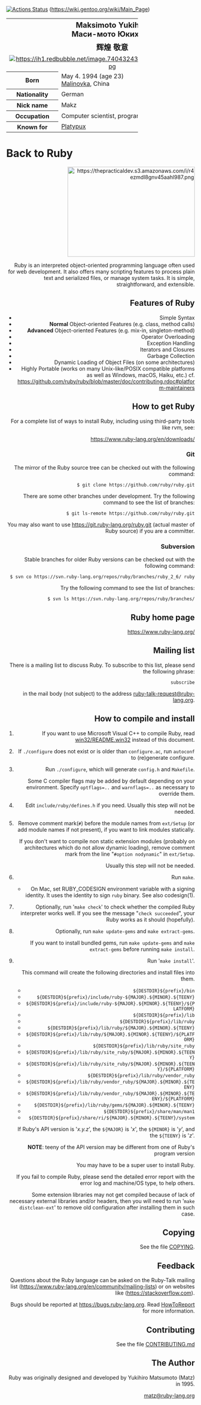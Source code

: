 [![Actions Status](https://www.iconfinder.com/icons/4691330/download/png/512)](https://stallman.org)
(https://wiki.gentoo.org/wiki/Main_Page)

<table class="infobox biography vcard" style="width:22em"><tbody><tr><th colspan="2" style="text-align:center;font-size:125%;font-weight:bold"><div class="fn" style="display:inline">Maksimoto Yukihiro<br>Маси-мото Юкихиро</div></th></tr><tr><td colspan="2" style="text-align:center;font-size:125%; font-weight:bold;"><div class="nickname">辉煌 敬意 
</div></td></tr><tr>

<td colspan="2" style="text-align:center">
<a href="" 
<class="image"><img alt="https://ih1.redbubble.net/image.74043243.5885/flat,800x800,075,f.jpg" src="https://ih1.redbubble.net/image.74043243.5885/flat,800x800,075,f.jpg" decoding="async" width="" height="" srcset="https://ih1.redbubble.net/image.74043243.5885/flat,800x800,075,f.jpg" data-file-width="500" data-file-height="680"></a>


</div></td></tr><tr><th scope="row">Born</th><td><span style="display:none"> (<span class="bday">1994-04-05</span>) </span>May 4. 1994<span class="noprint ForceAgeToShow"> (age&nbsp;23)</span><br><div style="display:inline" class="birthplace"><a href="https://pl.wikipedia.org/wiki/Malina_(ro%C5%9Blina)" title="Malinvoka">Malinovka</a>, China</div></td></tr><tr><th scope="row">Nationality</th><td class="category">German</td></tr><tr><th scope="row">Nick&nbsp;name</th><td class="nickname">Makz</td></tr><tr><th scope="row">Occupation</th><td class="role">Computer scientist, programmer, Student</td></tr><tr><th scope="row">Known&nbsp;for</th><td><a href="https://en.wikipedia.org/wiki/Platypux" title="Slackware Tux">Platypux</a></td></tr><tr></tr></tbody></table></td>






# Back to Ruby

<div style="text-align: right"><a href="https://thepracticaldev.s3.amazonaws.com/i/r4ezmdl8gnv45aahl987.png">
<class="image"><img alt="https://thepracticaldev.s3.amazonaws.com/i/r4ezmdl8gnv45aahl987.png" src="https://thepracticaldev.s3.amazonaws.com/i/r4ezmdl8gnv45aahl987.png" decoding="async" width="340" height="240" srcset="https://thepracticaldev.s3.amazonaws.com/i/r4ezmdl8gnv45aahl987.png" data-file-width="600" data-file-height="240"></a>


Ruby is an interpreted object-oriented programming language often
used for web development. It also offers many scripting features
to process plain text and serialized files, or manage system tasks.
It is simple, straightforward, and extensible.

## Features of Ruby

*   Simple Syntax
*   **Normal** Object-oriented Features (e.g. class, method calls)
*   **Advanced** Object-oriented Features (e.g. mix-in, singleton-method)
*   Operator Overloading
*   Exception Handling
*   Iterators and Closures
*   Garbage Collection
*   Dynamic Loading of Object Files (on some architectures)
*   Highly Portable (works on many Unix-like/POSIX compatible platforms as
    well as Windows, macOS, Haiku, etc.) cf.
    https://github.com/ruby/ruby/blob/master/doc/contributing.rdoc#platform-maintainers


## How to get Ruby

For a complete list of ways to install Ruby, including using third-party tools
like rvm, see:

https://www.ruby-lang.org/en/downloads/

### Git

The mirror of the Ruby source tree can be checked out with the following command:

    $ git clone https://github.com/ruby/ruby.git

There are some other branches under development. Try the following command
to see the list of branches:

    $ git ls-remote https://github.com/ruby/ruby.git

You may also want to use https://git.ruby-lang.org/ruby.git (actual master of Ruby source)
if you are a committer.

### Subversion

Stable branches for older Ruby versions can be checked out with the following command:

    $ svn co https://svn.ruby-lang.org/repos/ruby/branches/ruby_2_6/ ruby

Try the following command to see the list of branches:

    $ svn ls https://svn.ruby-lang.org/repos/ruby/branches/


## Ruby home page

https://www.ruby-lang.org/

## Mailing list

There is a mailing list to discuss Ruby. To subscribe to this list, please
send the following phrase:

    subscribe

in the mail body (not subject) to the address
[ruby-talk-request@ruby-lang.org](mailto:ruby-talk-request@ruby-lang.org?subject=Join%20Ruby%20Mailing%20List&body=subscribe).

## How to compile and install

1.  If you want to use Microsoft Visual C++ to compile Ruby, read
    [win32/README.win32](win32/README.win32) instead of this document.

2.  If `./configure` does not exist or is older than `configure.ac`, run
    `autoconf` to (re)generate configure.

3.  Run `./configure`, which will generate `config.h` and `Makefile`.

    Some C compiler flags may be added by default depending on your
    environment. Specify `optflags=..` and `warnflags=..` as necessary to
    override them.

4.  Edit `include/ruby/defines.h` if you need. Usually this step will not be needed.

5.  Remove comment mark(`#`) before the module names from `ext/Setup` (or add
    module names if not present), if you want to link modules statically.

    If you don't want to compile non static extension modules (probably on
    architectures which do not allow dynamic loading), remove comment mark
    from the line "`#option nodynamic`" in `ext/Setup`.

    Usually this step will not be needed.

6.  Run `make`.

    * On Mac, set RUBY\_CODESIGN environment variable with a signing identity.
      It uses the identity to sign `ruby` binary. See also codesign(1).

7.  Optionally, run '`make check`' to check whether the compiled Ruby
    interpreter works well. If you see the message "`check succeeded`", your
    Ruby works as it should (hopefully).

8.  Optionally, run `make update-gems` and `make extract-gems`.

    If you want to install bundled gems, run `make update-gems` and
    `make extract-gems` before running `make install`.

9.  Run '`make install`'.

    This command will create the following directories and install files into
    them.

    *   `${DESTDIR}${prefix}/bin`
    *   `${DESTDIR}${prefix}/include/ruby-${MAJOR}.${MINOR}.${TEENY}`
    *   `${DESTDIR}${prefix}/include/ruby-${MAJOR}.${MINOR}.${TEENY}/${PLATFORM}`
    *   `${DESTDIR}${prefix}/lib`
    *   `${DESTDIR}${prefix}/lib/ruby`
    *   `${DESTDIR}${prefix}/lib/ruby/${MAJOR}.${MINOR}.${TEENY}`
    *   `${DESTDIR}${prefix}/lib/ruby/${MAJOR}.${MINOR}.${TEENY}/${PLATFORM}`
    *   `${DESTDIR}${prefix}/lib/ruby/site_ruby`
    *   `${DESTDIR}${prefix}/lib/ruby/site_ruby/${MAJOR}.${MINOR}.${TEENY}`
    *   `${DESTDIR}${prefix}/lib/ruby/site_ruby/${MAJOR}.${MINOR}.${TEENY}/${PLATFORM}`
    *   `${DESTDIR}${prefix}/lib/ruby/vendor_ruby`
    *   `${DESTDIR}${prefix}/lib/ruby/vendor_ruby/${MAJOR}.${MINOR}.${TEENY}`
    *   `${DESTDIR}${prefix}/lib/ruby/vendor_ruby/${MAJOR}.${MINOR}.${TEENY}/${PLATFORM}`
    *   `${DESTDIR}${prefix}/lib/ruby/gems/${MAJOR}.${MINOR}.${TEENY}`
    *   `${DESTDIR}${prefix}/share/man/man1`
    *   `${DESTDIR}${prefix}/share/ri/${MAJOR}.${MINOR}.${TEENY}/system`


    If Ruby's API version is '*x.y.z*', the `${MAJOR}` is '*x*', the
    `${MINOR}` is '*y*', and the `${TEENY}` is '*z*'.

    **NOTE**: teeny of the API version may be different from one of Ruby's
    program version

    You may have to be a super user to install Ruby.

If you fail to compile Ruby, please send the detailed error report with the
error log and machine/OS type, to help others.

Some extension libraries may not get compiled because of lack of necessary
external libraries and/or headers, then you will need to run '`make distclean-ext`'
to remove old configuration after installing them in such case.

## Copying

See the file [COPYING](COPYING).

## Feedback

Questions about the Ruby language can be asked on the Ruby-Talk mailing list
(https://www.ruby-lang.org/en/community/mailing-lists) or on websites like
(https://stackoverflow.com).

Bugs should be reported at https://bugs.ruby-lang.org. Read [HowToReport] for more information.

[HowToReport]: https://bugs.ruby-lang.org/projects/ruby/wiki/HowToReport

## Contributing

See the file [CONTRIBUTING.md](CONTRIBUTING.md)

## The Author

Ruby was originally designed and developed by Yukihiro Matsumoto (Matz) in 1995.

<matz@ruby-lang.org>

